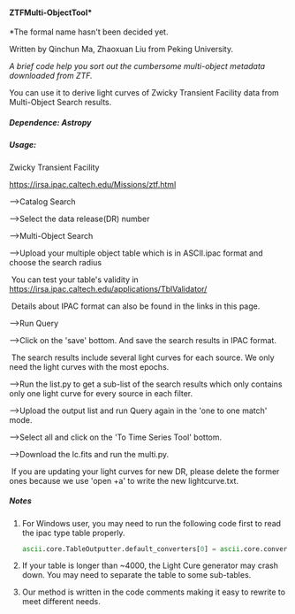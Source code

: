#### ZTFMulti-ObjectTool*

*The formal name hasn't been decided yet.

Written by Qinchun Ma, Zhaoxuan Liu from Peking University.

*A brief code help you sort out the cumbersome multi-object metadata downloaded from ZTF.*

You can use it to derive light curves of Zwicky Transient Facility data from Multi-Object Search results.

##### Dependence: Astropy

##### Usage:

Zwicky Transient Facility

https://irsa.ipac.caltech.edu/Missions/ztf.html

-->Catalog Search

-->Select the data release(DR) number

-->Multi-Object Search

-->Upload your multiple object table which is in ASCII.ipac format and choose the search radius

​	You can test your table's validity in https://irsa.ipac.caltech.edu/applications/TblValidator/

​	Details about IPAC format can also be found in the links in this page.

-->Run Query

-->Click on the 'save' bottom. And save the search results in IPAC format.

​	The search results include several light curves for each source. We only need the light curves with the most epochs.

-->Run the list.py to get a sub-list of the search results which only contains only one light curve for every source in each filter.

-->Upload the output list and run Query again in the 'one to one match' mode.

-->Select all and click on the 'To Time Series Tool' bottom.

-->Download the lc.fits and run the multi.py.

​	If you are updating your light curves for new DR, please delete the former ones because we use 'open +a' to write the new lightcurve.txt.

##### Notes

1. For Windows user, you may need to run the following code first to read the ipac type table properly.

   ```python
   ascii.core.TableOutputter.default_converters[0] = ascii.core.convert_numpy(np.int64)
   ```

2. If your table is longer than ~4000, the Light Cure generator may crash down. You may need to separate the table to some sub-tables.
3. Our method is written in the code comments making it easy to rewrite to meet different needs.